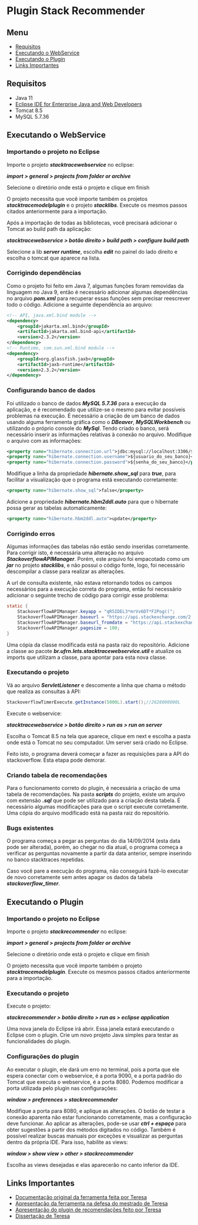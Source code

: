 # Plugin Stack Recommender

##  Menu

- [Requisitos](#requisitos)
- [Executando o WebService](#executando-o-webservice)
- [Executando o Plugin](#executando-o-plugin)
- [Links Importantes](#links-importantes)

## Requisitos
- Java 11
- [Eclipse IDE for Enterprise Java and Web Developers](https://www.eclipse.org/downloads/packages/release/2021-09/r/eclipse-ide-enterprise-java-and-web-developers)
- Tomcat 8.5
- MySQL 5.7.36

## Executando o WebService

### Importando o projeto no Eclipse
Importe o projeto ***stacktracewebservice*** no eclipse:

***import > general > projects from folder or archive***

Selecione o diretório onde está o projeto e clique em finish

O projeto necessita que você importe também os projetos ***stacktracemodelplugin*** e o projeto ***stacklibs***. Execute os mesmos passos citados anteriormente para a importação.

Após a importação de todas as bibliotecas, você precisará adicionar o Tomcat ao build path da aplicação:

***stacktracewebservice > botão direito > build path > configure build path***

Selecione a lib ***server runtime***, escolha ***edit*** no painel do lado direito e escolha o tomcat que aparece na lista.

### Corrigindo dependências

Como o projeto foi feito em Java 7, algumas funções foram removidas da linguagem no Java 9, então é necessário adicionar algumas dependências no arquivo ***pom.xml*** para recuperar essas funções sem precisar reescrever todo o código. Adicione a seguinte dependência ao arquivo:
```xml
<!-- API, java.xml.bind module -->
<dependency>
	<groupId>jakarta.xml.bind</groupId>
	<artifactId>jakarta.xml.bind-api</artifactId>
	<version>2.3.2</version>
</dependency>
<!-- Runtime, com.sun.xml.bind module -->
<dependency>
	<groupId>org.glassfish.jaxb</groupId>
	<artifactId>jaxb-runtime</artifactId>
	<version>2.3.2</version>
</dependency>
```

### Configurando banco de dados

Foi utilizado o banco de dados ***MySQL 5.7.36*** para a execução da aplicação, e é recomendado que utilize-se o mesmo para evitar possíveis problemas na execução. É necessário a criação de um banco de dados usando alguma ferramenta gráfica como o ***DBeaver***, ***MySQLWorkbench*** ou utilizando o próprio console do ***MySql***. Tendo criado o banco, será necessário inserir as informações relativas à conexão no arquivo. Modifique o arquivo com as informações:

```xml
<property name="hibernate.connection.url">jdbc:mysql://localhost:3306/${nome_do_seu_banco}</property>	
<property name="hibernate.connection.username">${usuario_do_seu_banco}</property>
<property name="hibernate.connection.password">${senha_do_seu_banco}</property>
```
Modifique a linha da propriedade ***hibernate.show_sql*** para ***true***, para facilitar a visualização que o programa está executando corretamente:

```xml
<property name="hibernate.show_sql">false</property>
```

Adicione a propriedade ***hibernate.hbm2ddl.auto*** para que o hibernate possa gerar as tabelas automaticamente:

```xml
<property name="hibernate.hbm2ddl.auto">update</property>
```

### Corrigindo erros

Algumas informações das tabelas não estão sendo inseridas corretamente. Para corrigir isto, é necessária uma alteração no arquivo ***StackoverflowAPIManager***. Porém, este arquivo foi empacotado como um ***jar*** no projeto ***stacklibs***, e não possui o código fonte, logo, foi necessário descompilar a classe para realizar as alterações.

A url de consulta existente, não estava retornando todos os campos necessários para a execução correta do programa, então foi necessário adicionar o seguinte trecho de código para corrigir esse problema:

```java
static {
	StackoverflowAPIManager.keyapp = "qR5IDEL3*mrVv6DT*F2Pog((";
	StackoverflowAPIManager.baseurl = "https://api.stackexchange.com/2.2/search?tagged=hibernate&site=stackoverflow&filter=!Pw)h(Uw4R_.Nt-fTg3-lrhgDr978Xe&key=" + 	StackoverflowAPIManager.keyapp;
	StackoverflowAPIManager.baseurl_fromdate = "https://api.stackexchange.com/2.2/search?fromdate=data_inicio&tagged=hibernate&site=stackoverflow&filter=!Pw)h(Uw4R_.Nt-fTg3-lrhgDr978Xe&key=" + StackoverflowAPIManager.keyapp;
	StackoverflowAPIManager.pagesize = 100;
}
```

Uma cópia da classe modificada está na pasta raiz do repositório. Adicione a classe ao pacote ***br.ufrn.lets.stacktracewebservice.util*** e atualize os imports que utilizam a classe, para apontar para esta nova classe.

### Executando o projeto
Vá ao arquivo ***ServletListener*** e descomente a linha que chama o método que realiza as consultas à API:

```java
StackoverflowTimerExecute.getInstance(5000L).start();//2628000000L
```
Execute o webservice:

***stacktracewebservice > botão direito > run as > run on server***

Escolha o Tomcat 8.5 na tela que aparece, clique em next e escolha a pasta onde está o Tomcat no seu computador. Um server será criado no Eclipse.

Feito isto, o programa deverá começar a fazer as requisições para a API do stackoverflow. Esta etapa pode demorar.

### Criando tabela de recomendações
Para o funcionamento correto do plugin, é necessária a criação de uma tabela de recomendações. Na pasta ***scripts*** do projeto, existe um arquivo com extensão ***.sql*** que pode ser utilizado para a criação desta tabela. É necessário algumas modificações para que o script execute corretamente. Uma cópia do arquivo modificado está na pasta raiz do repositório.

### Bugs existentes
O programa começa a pegar as perguntas do dia 14/09/2014 (esta data pode ser alterada), porém, ao chegar no dia atual, o programa começa a verificar as perguntas novamente a partir da data anterior, sempre inserindo no banco stacktraces repetidas.

Caso você pare a execução do programa, não conseguirá fazê-lo executar de novo corretamente sem antes apagar os dados da tabela ***stackoverflow_timer***.

## Executando o Plugin

### Importando o projeto no Eclipse
Importe o projeto ***stackrecommender*** no eclipse:

***import > general > projects from folder or archive***

Selecione o diretório onde está o projeto e clique em finish

O projeto necessita que você importe também o projeto ***stacktracemodelplugin***. Execute os mesmos passos citados anteriormente para a importação.

### Executando o projeto
Execute o projeto:

***stackrecommender > botão direito > run as > eclipse application***

Uma nova janela do Eclipse irá abrir. Essa janela estará executando o Eclipse com o plugin. Crie um novo projeto Java simples para testar as funcionalidades do plugin.

### Configurações do plugin
Ao executar o plugin, ele dará um erro no terminal, pois a porta que ele espera conectar com o webservice, é a porta 9090, e a porta padrão do Tomcat que executa o webservice, é a porta 8080. Podemos modificar a porta utilizada pelo plugin nas configurações:

***window > preferences > stackrecommender***

Modifique a porta para 8080, e aplique as alterações. O botão de testar a conexão aparenta não estar funcionando corretamente, mas a configuração deve funcionar.
Ao aplicar as alterações, pode-se usar ***ctrl + espaço*** para obter sugestões a partir dos métodos digitados no código. Também é possível realizar buscas manuais por exceções e visualizar as perguntas dentro da própria IDE. Para isso, habilite as views:

***window > show view > other > stackrecommender***

Escolha as views desejadas e elas aparecerão no canto inferior da IDE.

## Links Importantes

- [Documentação original da ferramenta feita por Teresa](https://docs.google.com/document/d/15Iv3z1-pHAtvSX8h6tW-sRz1JH2MF5Q9HrzUBScQYUY/edit)
- [Apresentação da ferramenta na defesa do mestrado de Teresa](https://docs.google.com/presentation/d/1IwskfisDV4HKkDchb4gv4ienSBG8uGm9GJ9KVOnDSeA/edit#slide=id.p)
- [Apresentação do plugin de recomendações feito por Teresa](https://docs.google.com/presentation/d/1xymcVAPneaPwplpMP-8pZLxiUW3wFMj06Kgm4C00O7w/edit#slide=id.p)
- [Dissertação de Teresa](https://github.com/paulosandinof/stackrecommender/files/7406718/Dissertacao_versao_final.pdf)
